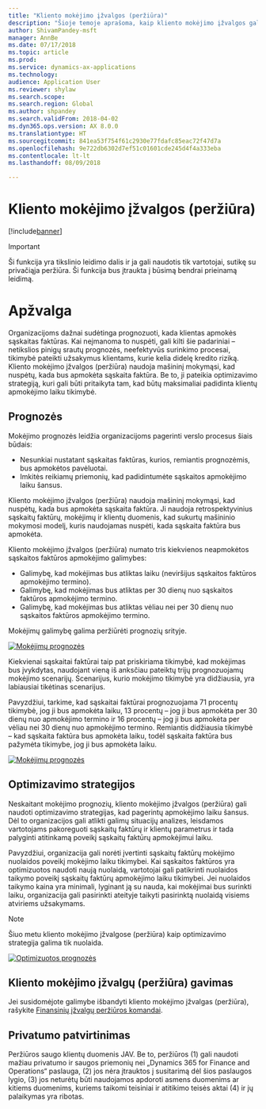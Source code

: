 ```yaml
---
title: "Kliento mokėjimo įžvalgos (peržiūra)"
description: "Šioje temoje aprašoma, kaip kliento mokėjimo įžvalgos gali padėti prognozuoti, kada bus apmokėta sąskaita faktūra, ir organizacijoms padėti kurti optimizacijos strategijas, kurios padidintų apmokėjimo laiku tikimybę."
author: ShivamPandey-msft
manager: AnnBe
ms.date: 07/17/2018
ms.topic: article
ms.prod: 
ms.service: dynamics-ax-applications
ms.technology: 
audience: Application User
ms.reviewer: shylaw
ms.search.scope: 
ms.search.region: Global
ms.author: shpandey
ms.search.validFrom: 2018-04-02
ms.dyn365.ops.version: AX 8.0.0
ms.translationtype: HT
ms.sourcegitcommit: 841ea53f754f61c2930e77fdafc85eac72f47d7a
ms.openlocfilehash: 9e722db6302d7ef51c01601cde245d4f4a333eba
ms.contentlocale: lt-lt
ms.lasthandoff: 08/09/2018

---
```


# <a name="customer-payment-insights-preview"></a>Kliento mokėjimo įžvalgos (peržiūra)

[!include[banner](../includes/banner.md)]

> [!IMPORTANT]
> Ši funkcija yra tikslinio leidimo dalis ir ja gali naudotis tik vartotojai, sutikę su privačiąja peržiūra. Ši funkcija bus įtraukta į būsimą bendrai prieinamą leidimą.

# <a name="overview"></a>Apžvalga

Organizacijoms dažnai sudėtinga prognozuoti, kada klientas apmokės sąskaitas faktūras. Kai neįmanoma to nuspėti, gali kilti šie padariniai – netikslios pinigų srautų prognozės, neefektyvūs surinkimo procesai, tikimybė pateikti užsakymus klientams, kurie kelia didelę kredito riziką. Kliento mokėjimo įžvalgos (peržiūra) naudoja mašininį mokymąsi, kad nuspėtų, kada bus apmokėta sąskaita faktūra. Be to, ji pateikia optimizavimo strategiją, kuri gali būti pritaikyta tam, kad būtų maksimaliai padidinta klientų apmokėjimo laiku tikimybė.

## <a name="predictions"></a>Prognozės

Mokėjimo prognozės leidžia organizacijoms pagerinti verslo procesus šiais būdais:

-   Nesunkiai nustatant sąskaitas faktūras, kurios, remiantis prognozėmis, bus apmokėtos pavėluotai.
-   Imkitės reikiamų priemonių, kad padidintumėte sąskaitos apmokėjimo laiku šansus.

Kliento mokėjimo įžvalgos (peržiūra) naudoja mašininį mokymąsi, kad nuspėtų, kada bus apmokėta sąskaita faktūra. Ji naudoja retrospektyvinius sąskaitų faktūrų, mokėjimų ir klientų duomenis, kad sukurtų mašininio mokymosi modelį, kuris naudojamas nuspėti, kada sąskaita faktūra bus apmokėta.

Kliento mokėjimo įžvalgos (peržiūra) numato tris kiekvienos neapmokėtos sąskaitos faktūros apmokėjimo galimybes:

-  Galimybę, kad mokėjimas bus atliktas laiku (neviršijus sąskaitos faktūros apmokėjimo termino).
-  Galimybę, kad mokėjimas bus atliktas per 30 dienų nuo sąskaitos faktūros apmokėjimo termino.
-  Galimybę, kad mokėjimas bus atliktas vėliau nei per 30 dienų nuo sąskaitos faktūros apmokėjimo termino.

Mokėjimų galimybę galima peržiūrėti prognozių srityje.

[![Mokėjimų prognozės](./media/Predictions-sm2.png)](./media/Predictions-sm2.png)

Kiekvienai sąskaitai faktūrai taip pat priskiriama tikimybė, kad mokėjimas bus įvykdytas, naudojant vieną iš anksčiau pateiktų trijų prognozuojamų mokėjimo scenarijų. Scenarijus, kurio mokėjimo tikimybė yra didžiausia, yra labiausiai tikėtinas scenarijus.


Pavyzdžiui, tarkime, kad sąskaitai faktūrai prognozuojama 71 procentų tikimybė, jog ji bus apmokėta laiku, 13 procentų – jog ji bus apmokėta per 30 dienų nuo apmokėjimo termino ir 16 procentų – jog ji bus apmokėta per vėliau nei 30 dienų nuo apmokėjimo termino. Remiantis didžiausia tikimybė – kad sąskaita faktūra bus apmokėta laiku, todėl sąskaita faktūra bus pažymėta tikimybe, jog ji bus apmokėta laiku.

[![Mokėjimų prognozės](./media/payment-predict.png)](./media/payment-predict.png)

## <a name="optimization-strategies"></a>Optimizavimo strategijos

Neskaitant mokėjimo prognozių, kliento mokėjimo įžvalgos (peržiūra) gali naudoti optimizavimo strategijas, kad pagerintų apmokėjimo laiku šansus. Dėl to organizacijos gali atlikti galimų situacijų analizes, leisdamos vartotojams pakoreguoti sąskaitų faktūrų ir klientų parametrus ir tada palyginti atitinkamą poveikį sąskaitų faktūrų apmokėjimui laiku.

Pavyzdžiui, organizacija gali norėti įvertinti sąskaitų faktūrų mokėjimo nuolaidos poveikį mokėjimo laiku tikimybei. Kai sąskaitos faktūros yra optimizuotos naudoti naują nuolaidą, vartotojai gali patikrinti nuolaidos taikymo poveikį sąskaitų faktūrų apmokėjimo laiku tikimybei. Jei nuolaidos taikymo kaina yra minimali, lyginant ją su nauda, kai mokėjimai bus surinkti laiku, organizacija gali pasirinkti ateityje taikyti pasirinktą nuolaidą visiems atviriems užsakymams.

> [!NOTE] 
> Šiuo metu kliento mokėjimo įžvalgose (peržiūra) kaip optimizavimo strategija galima tik nuolaida.

[![Optimizuotos prognozės](./media/optimized-pay.png)](./media/optimized-pay.png)

## <a name="how-to-get-customer-payment-insights-preview"></a>Kliento mokėjimo įžvalgų (peržiūra) gavimas

Jei susidomėjote galimybe išbandyti kliento mokėjimo įžvalgas (peržiūra), rašykite [Finansinių įžvalgų peržiūros komandai](mailto:fiap@microsoft.com). 

## <a name="privacy-statement"></a>Privatumo patvirtinimas

Peržiūros saugo klientų duomenis JAV. Be to, peržiūros (1) gali naudoti mažiau privatumo ir saugos priemonių nei „Dynamics 365 for Finance and Operations“ paslauga, (2) jos nėra įtrauktos į susitarimą dėl šios paslaugos lygio, (3) jos neturėtų būti naudojamos apdoroti asmens duomenims ar kitiems duomenims, kuriems taikomi teisiniai ir atitikimo teisės aktai (4) ir jų palaikymas yra ribotas.

